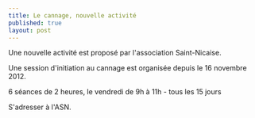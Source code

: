 ```yaml
---
title: Le cannage, nouvelle activité
published: true
layout: post
---
```


Une nouvelle activité est proposé par l'association Saint-Nicaise.

Une session d'initiation au cannage est organisée depuis le 16 novembre 2012.

6 séances de 2 heures, le vendredi de 9h à 11h - tous les 15 jours

S'adresser à l'ASN.
